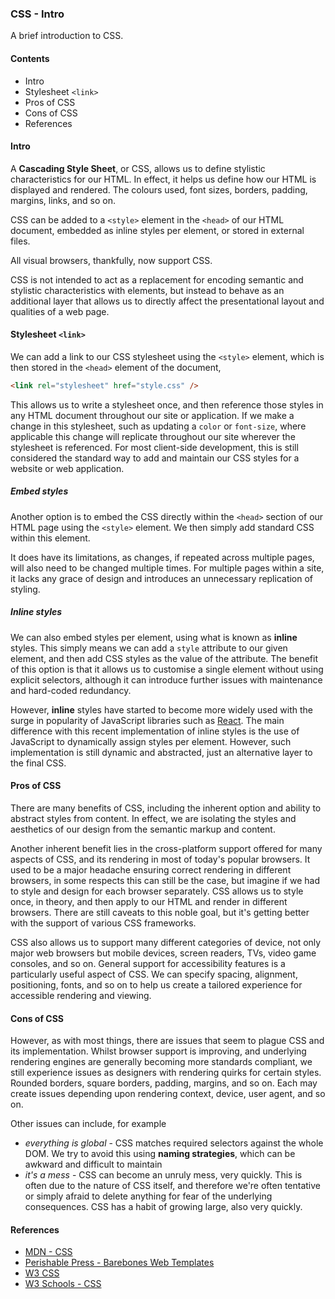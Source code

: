 ### CSS - Intro

A brief introduction to CSS.

#### Contents
  * Intro
  * Stylesheet `<link>`
  * Pros of CSS
  * Cons of CSS
  * References

#### Intro
A **Cascading Style Sheet**, or CSS, allows us to define stylistic characteristics for our HTML. In effect, it helps us define how our HTML is displayed and rendered. The colours used, font sizes, borders, padding, margins, links, and so on.

CSS can be added to a `<style>` element in the `<head>` of our HTML document, embedded as inline styles per element, or stored in external files.

All visual browsers, thankfully, now support CSS.

CSS is not intended to act as a replacement for encoding semantic and stylistic characteristics with elements, but instead to behave as an additional layer that allows us to directly affect the presentational layout and qualities of a web page.

#### Stylesheet `<link>`
We can add a link to our CSS stylesheet using the `<style>` element, which is then stored in the `<head>` element of the document,

```html
<link rel="stylesheet" href="style.css" />
```

This allows us to write a stylesheet once, and then reference those styles in any HTML document throughout our site or application. If we make a change in this stylesheet, such as updating a `color` or `font-size`, where applicable this change will replicate throughout our site wherever the stylesheet is referenced. For most client-side development, this is still considered the standard way to add and maintain our CSS styles for a website or web application.

##### Embed styles
Another option is to embed the CSS directly within the `<head>` section of our HTML page using the `<style>` element. We then simply add standard CSS within this element.

It does have its limitations, as changes, if repeated across multiple pages, will also need to be changed multiple times. For multiple pages within a site, it lacks any grace of design and introduces an unnecessary replication of styling.

##### Inline styles
We can also embed styles per element, using what is known as **inline** styles. This simply means we can add a `style` attribute to our given element, and then add CSS styles as the value of the attribute. The benefit of this option is that it allows us to customise a single element without using explicit selectors, although it can introduce further issues with maintenance and hard-coded redundancy.

However, **inline** styles have started to become more widely used with the surge in popularity of JavaScript libraries such as [React](http://facebook.github.io/react/). The main difference with this recent implementation of inline styles is the use of JavaScript to dynamically assign styles per element. However, such implementation is still dynamic and abstracted, just an alternative layer to the final CSS.

#### Pros of CSS
There are many benefits of CSS, including the inherent option and ability to abstract styles from content. In effect, we are isolating the styles and aesthetics of our design from the semantic markup and content.

Another inherent benefit lies in the cross-platform support offered for many aspects of CSS, and its rendering in most of today's popular browsers. It used to be a major headache ensuring correct rendering in different browsers, in some respects this can still be the case, but imagine if we had to style and design for each browser separately. CSS allows us to style once, in theory, and then apply to our HTML and render in different browsers. There are still caveats to this noble goal, but it's getting better with the support of various CSS frameworks.

CSS also allows us to support many different categories of device, not only major web browsers but mobile devices, screen readers, TVs, video game consoles, and so on. General support for accessibility features is a particularly useful aspect of CSS. We can specify spacing, alignment, positioning, fonts, and so on to help us create a tailored experience for accessible rendering and viewing.

#### Cons of CSS
However, as with most things, there are issues that seem to plague CSS and its implementation. Whilst browser support is improving, and underlying rendering engines are generally becoming more standards compliant, we still experience issues as designers with rendering quirks for certain styles. Rounded borders, square borders, padding, margins, and so on. Each may create issues depending upon rendering context, device, user agent, and so on.

Other issues can include, for example

  * *everything is global* - CSS matches required selectors against the whole DOM. We try to avoid this using **naming strategies**, which can be awkward and difficult to maintain
  * *it's a mess* - CSS can become an unruly mess, very quickly. This is often due to the nature of CSS itself, and therefore we're often tentative or simply afraid to delete anything for fear of the underlying consequences. CSS has a habit of growing large, also very quickly.

#### References
* [MDN - CSS](https://developer.mozilla.org/en-US/docs/Web/CSS)
* [Perishable Press - Barebones Web Templates](https://perishablepress.com/bare-bones-htmlxhtml-document-templates/)
* [W3 CSS](http://www.w3.org/Style/CSS/)
* [W3 Schools - CSS](http://www.w3schools.com/css/default.asp)
